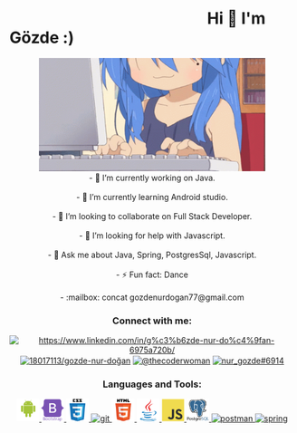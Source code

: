 # &emsp; &emsp;&emsp;&emsp;&emsp; &emsp;&emsp;&emsp;&emsp;&emsp;&emsp;&emsp;Hi 👋 I'm Gözde :)
<div align="center"> 
<img src="https://github.com/gozde-nur/gozde-nur/blob/main/lucky-star-anime%20(1).gif" width="400" height="200">
</div>
 
<div align="center"> 
- 🔭 I’m currently working on Java. <br></br>
- 🌱 I’m currently learning Android studio.<br></br>
- 👯 I’m looking to collaborate on Full Stack Developer.<br></br>
- 🤔 I’m looking for help with Javascript.<br></br>
- 💬 Ask me about Java, Spring, PostgresSql, Javascript.<br></br>
- ⚡ Fun fact: Dance <br></br>
- :mailbox: concat gozdenurdogan77@gmail.com

 <h3 align="center">Connect with me:</h3>
<p align="center">
<a href="https://linkedin.com/in/https://www.linkedin.com/in/g%c3%b6zde-nur-do%c4%9fan-6975a720b/" target="blank"><img align="center" src="https://raw.githubusercontent.com/rahuldkjain/github-profile-readme-generator/master/src/images/icons/Social/linked-in-alt.svg" alt="https://www.linkedin.com/in/g%c3%b6zde-nur-do%c4%9fan-6975a720b/" height="30" width="40" /></a>
<a href="https://stackoverflow.com/users/18017113/gozde-nur-doğan" target="blank"><img align="center" src="https://raw.githubusercontent.com/rahuldkjain/github-profile-readme-generator/master/src/images/icons/Social/stack-overflow.svg" alt="18017113/gozde-nur-doğan" height="30" width="40" /></a>
<a href="https://medium.com/@thecoderwoman" target="blank"><img align="center" src="https://raw.githubusercontent.com/rahuldkjain/github-profile-readme-generator/master/src/images/icons/Social/medium.svg" alt="@thecoderwoman" height="30" width="40" /></a>
<a href="https://discord.gg/nur_gozde#6914" target="blank"><img align="center" src="https://raw.githubusercontent.com/rahuldkjain/github-profile-readme-generator/master/src/images/icons/Social/discord.svg" alt="nur_gozde#6914" height="30" width="40" /></a>
</p>

<h3 align="center">Languages and Tools:</h3>
<p align="center"> <a href="https://developer.android.com" target="_blank" rel="noreferrer"> <img src="https://raw.githubusercontent.com/devicons/devicon/master/icons/android/android-original-wordmark.svg" alt="android" width="40" height="40"/> </a> <a href="https://getbootstrap.com" target="_blank" rel="noreferrer"> <img src="https://raw.githubusercontent.com/devicons/devicon/master/icons/bootstrap/bootstrap-plain-wordmark.svg" alt="bootstrap" width="40" height="40"/> </a> <a href="https://www.w3schools.com/css/" target="_blank" rel="noreferrer"> <img src="https://raw.githubusercontent.com/devicons/devicon/master/icons/css3/css3-original-wordmark.svg" alt="css3" width="40" height="40"/> </a> <a href="https://git-scm.com/" target="_blank" rel="noreferrer"> <img src="https://www.vectorlogo.zone/logos/git-scm/git-scm-icon.svg" alt="git" width="40" height="40"/> </a> <a href="https://www.w3.org/html/" target="_blank" rel="noreferrer"> <img src="https://raw.githubusercontent.com/devicons/devicon/master/icons/html5/html5-original-wordmark.svg" alt="html5" width="40" height="40"/> </a> <a href="https://www.java.com" target="_blank" rel="noreferrer"> <img src="https://raw.githubusercontent.com/devicons/devicon/master/icons/java/java-original.svg" alt="java" width="40" height="40"/> </a> <a href="https://developer.mozilla.org/en-US/docs/Web/JavaScript" target="_blank" rel="noreferrer"> <img src="https://raw.githubusercontent.com/devicons/devicon/master/icons/javascript/javascript-original.svg" alt="javascript" width="40" height="40"/> </a> <a href="https://www.postgresql.org" target="_blank" rel="noreferrer"> <img src="https://raw.githubusercontent.com/devicons/devicon/master/icons/postgresql/postgresql-original-wordmark.svg" alt="postgresql" width="40" height="40"/> </a> <a href="https://postman.com" target="_blank" rel="noreferrer"> <img src="https://www.vectorlogo.zone/logos/getpostman/getpostman-icon.svg" alt="postman" width="40" height="40"/> </a> <a href="https://spring.io/" target="_blank" rel="noreferrer"> <img src="https://www.vectorlogo.zone/logos/springio/springio-icon.svg" alt="spring" width="40" height="40"/> </a> </p>

</div>
